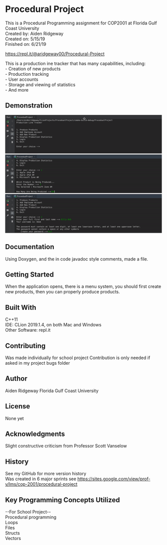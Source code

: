 
# Procedural Project
This is a Procedural Programming assignment for COP2001 at Florida Gulf Coast University<br>
Created by: Aiden Ridgeway<br>
Created on: 5/15/19<br>
Finished on: 6/21/19<br>

https://repl.it/@aridgeway00/Procedural-Project

This is a production ine tracker that has many capabilities, including:<br>
    - Creation of new products<br>
    - Production tracking<br>
    - User accounts<br>
    - Storage and viewing of statistics<br>
    - And more
    


## Demonstration
![](.idea/ezgif.com-video-to-gif.gif)
![](.idea/ezgif.com-video-to-gif-2.gif)
![](.idea/ezgif.com-video-to-gif-3.gif)

## Documentation
Using Doxygen, and the in code javadoc style comments, made a file.


## Getting Started
When the application opens, there is a menu system, 
you should first create new products, then you can properly produce products.<br>


## Built With
C++11<br>
IDE: CLion 2019.1.4, on both Mac and Windows<br>
Other Software: repl.it


## Contributing
Was made individually for school project
Contribution is only needed if asked in my project bugs folder

## Author
Aiden Ridgeway
Florida Gulf Coast University

## License
None yet

## Acknowledgments
Slight constructive criticism from Professor Scott Vanselow


## History

See my GitHub for more version history<br>
Was created in 6 major sprints see https://sites.google.com/view/prof-v/lms/cop-2001/procedural-project <br>

## Key Programming Concepts Utilized
--For School Project--<br>
Procedural programming<br>
Loops<br>
Files<br>
Structs<br>
Vectors<br>


